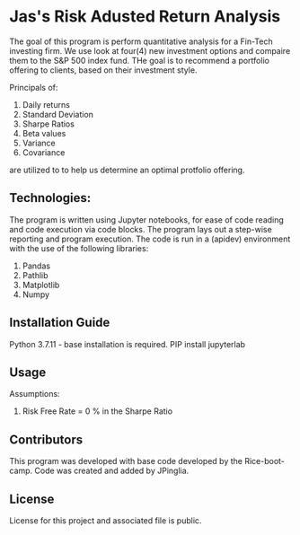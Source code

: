 # Jas's Risk Adusted Return Analysis
The goal of this program is perform quantitative analysis for a Fin-Tech investing firm. We use look at four(4) new investment options and compaire them to the S&P 500 index fund. THe goal is to recommend a portfolio offering to clients, based on their investment style. 

Principals of:
 1) Daily returns
 2) Standard Deviation
 3) Sharpe Ratios
 4) Beta values
 5) Variance 
 6) Covariance 

are utilized to to help us determine an optimal protfolio offering.


## Technologies:

The program is written using Jupyter notebooks, for ease of code reading and code execution via code blocks. The program lays out a step-wise reporting and program execution. The code is run in a (apidev) environment with the use of the following libraries:
  1) Pandas
  2) Pathlib
  3) Matplotlib
  4) Numpy


## Installation Guide

Python 3.7.11 - base installation is required. PIP install jupyterlab


## Usage

Assumptions:

1) Risk Free Rate = 0 % in the Sharpe Ratio

## Contributors
This program was developed with base code developed by the Rice-boot-camp. Code was created and added by JPinglia.


## License
License for this project and associated file is public.

